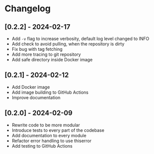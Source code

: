# Changelog

## [0.2.2] - 2024-02-17

- Add `-v` flag to increase verbosity, default log level changed to INFO
- Add check to avoid pulling, when the repository is dirty
- Fix bug with tag fetching
- Add more tracing to git repository
- Add safe directory inside Docker image

## [0.2.1] - 2024-02-12

- Add Docker image
- Add image building to GitHub Actions
- Improve documentation

## [0.2.0] - 2024-02-09

- Rewrite code to be more modular
- Introduce tests to every part of the codebase
- Add documentation to every module
- Refactor error handling to use thiserror
- Add testing to GitHub Actions
